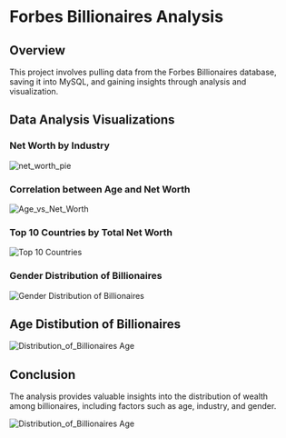 # Forbes Billionaires Analysis

## Overview
This project involves pulling data from the Forbes Billionaires database, saving it into MySQL, and gaining insights through analysis and visualization.

## Data Analysis Visualizations

### Net Worth by Industry
![net_worth_pie](https://github.com/user-attachments/assets/fb3bc7e5-9c8a-4ab9-a86a-464302d7fe21)

### Correlation between Age and Net Worth
![Age_vs_Net_Worth](https://github.com/user-attachments/assets/6398d9fc-ac76-49f2-a13f-0f89ffed4eb4)

### Top 10 Countries by Total Net Worth
![Top 10 Countries](https://github.com/user-attachments/assets/55c2e09e-9351-40d3-85c6-ea60b0f64c69)

### Gender Distribution of Billionaires
![Gender Distribution of Billionaires](https://github.com/user-attachments/assets/3aa82abd-39f9-44de-8893-48c67a913175)

## Age Distibution of Billionaires
![Distribution_of_Billionaires Age](https://github.com/user-attachments/assets/82b76bcf-4112-4ca9-a5d4-1e3afdac2bce)


## Conclusion
The analysis provides valuable insights into the distribution of wealth among billionaires, including factors such as age, industry, and gender.

![Distribution_of_Billionaires Age](https://github.com/user-attachments/assets/bb385af1-a36a-4bf9-bb58-53e1b2ac924b)


